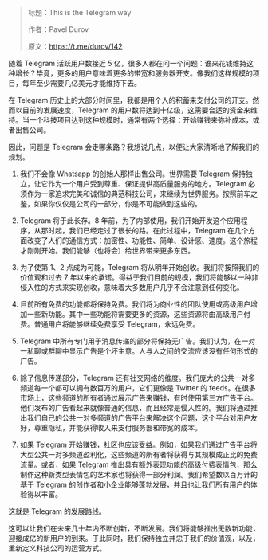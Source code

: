 > 标题：This is the Telegram way
> 
> 作者：Pavel Durov
> 
> 原文：https://t.me/durov/142

随着 Telegram 活跃用户数接近 5 亿，很多人都在问一个问题：谁来花钱维持这种增长？毕竟，更多的用户意味着更多的带宽和服务器开支。像我们这样规模的项目，每年至少需要几亿美元才能维持下去。

在 Telegram 历史上的大部分时间里，我都是用个人的积蓄来支付公司的开支。然而以目前的发展速度，Telegram 的用户数将达到十亿级，这需要合适的资金来维持。当一个科技项目达到这种规模时，通常有两个选择：开始赚钱来弥补成本，或者出售公司。

因此，问题是 Telegram 会走哪条路？我想说几点，以便让大家清晰地了解我们的规划。

1. 我们不会像 Whatsapp 的创始人那样出售公司。世界需要 Telegram 保持独立，让它作为一个用户受到尊重、保证提供高质量服务的地方。Telegram 必须作为一家追求完美和诚信的典范科技公司，来继续为世界服务。按照前车之鉴，如果你仅仅是公司的一部分，你是不可能做到这些的。

2. Telegram 将于此长存。8 年前，为了内部使用，我们开始开发这个应用程序，从那时起，我们已经走过了很长的路。在此过程中，Telegram 在几个方面改变了人们的通信方式：加密性、功能性、简单、设计感、速度。这个旅程才刚刚开始。我们能够（也将会）给世界带来更多东西。

3. 为了使第 1、2 点成为可能，Telegram 将从明年开始创收。我们将按照我们的价值观和过去 7 年以来的承诺。得益于我们目前的规模，我们将能够以一种非侵入性的方式来实现创收，意味着大多数用户几乎不会注意到任何变化。

4. 目前所有免费的功能都将保持免费。我们将为商业性的团队使用或高级用户增加一些新功能。其中一些功能将需要更多的资源，这些资源将由高级用户付费。普通用户将能够继续免费享受 Telegram，永远免费。

5. Telegram 中所有专门用于消息传递的部分将保持无广告。我们认为，在一对一私聊或群聊中显示广告是个坏主意。人与人之间的交流应该没有任何形式的广告。

6. 除了信息传递部分，Telegram 还有社交网络的维度。我们庞大的公共一对多频道每一个都可以拥有数百万的用户，它们更像是 Twitter 的 feeds。在很多市场上，这些频道的所有者通过展示广告来赚钱，有时使用第三方广告平台。他们发布的广告看起来就像普通的信息，而且经常是侵入性的。我们将通过推出我们自己的公共一对多频道的广告平台来解决这个问题，这个平台对用户友好，尊重隐私，并能获得收入来支付服务器和带宽的成本。

7. 如果 Telegram 开始赚钱，社区也应该受益。例如，如果我们通过广告平台将大型公共一对多频道盈利化，这些频道的所有者将获得与其规模成正比的免费流量。或者，如果 Telegram 推出具有额外表现功能的高级付费表情包，那么制作这种新类型表情包的艺术家也将获得一部分利润。我们希望数以百万计的基于 Telegram 的创作者和小企业能够蓬勃发展，并且也让我们所有用户的体验得以丰富。

这就是 Telegram 的发展路线。

这可以让我们在未来几十年内不断创新，不断发展。我们将能够推出无数新功能，迎接成亿的新用户的到来。于此同时，我们保持独立并忠于我们的价值观，以及，重新定义科技公司的运营方式。